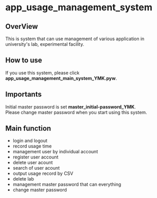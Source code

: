 # app_usage_management_system

## OverView
This is system that can use management of various application in university's lab, experimental facility.

## How to use
If you use this system, please click **app_usage_management_main_system_YMK.pyw**.

## Importants
Initial master password is set **master_initial-password_YMK**.<br> Please change master password when you start using this system.

## Main function 

* login and logout
* record usage time
* management user by individual account
* register user account
* delete user acount
* search of user acount
* output usage record by CSV
* delete lab
* management master password that can everything
* change master password
